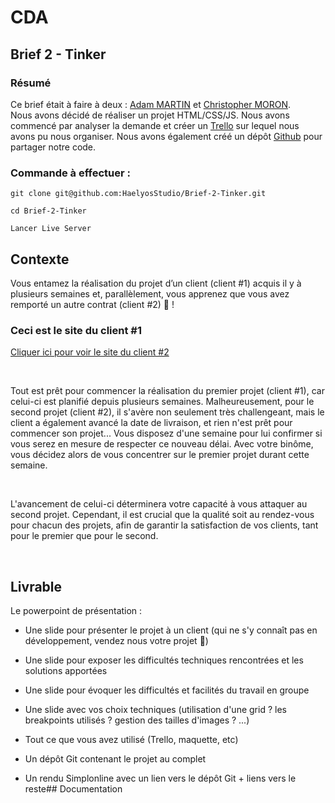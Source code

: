 # CDA

## Brief 2 - Tinker

### Résumé
Ce brief était à faire à deux : [Adam MARTIN](https://github.com/HaelyosStudio) et [Christopher MORON](https://github.com/TryZorce).  
Nous avons décidé de réaliser un projet HTML/CSS/JS. Nous avons commencé par analyser la demande et créer un [Trello](https://trello.com/invite/b/kJYmI3uo/ATTI21443578ec8b0f4f415a96457960e112D9C81030/brief-tinker) sur lequel nous avons pu nous organiser. Nous avons également créé un dépôt [Github](https://github.com/HaelyosStudio/Brief-2-Tinker) pour partager notre code.

### Commande à effectuer :

```shell
git clone git@github.com:HaelyosStudio/Brief-2-Tinker.git
```

```shell
cd Brief-2-Tinker
```

```shell
Lancer Live Server
```
## Contexte

Vous entamez la réalisation du projet d’un client (client #1) acquis il y à plusieurs semaines et, parallèlement, vous apprenez que vous avez remporté un autre contrat (client #2) 🎉 !

### Ceci est le site du client #1
[Cliquer ici pour voir le site du client #2](https://github.com/HaelyosStudio/briefDOOM)

​

Tout est prêt pour commencer la réalisation du premier projet (client #1), car celui-ci est planifié depuis plusieurs semaines. Malheureusement, pour le second projet (client #2), il s'avère non seulement très challengeant, mais le client a également avancé la date de livraison, et rien n'est prêt pour commencer son projet... Vous disposez d'une semaine pour lui confirmer si vous serez en mesure de respecter ce nouveau délai. Avec votre binôme, vous décidez alors de vous concentrer sur le premier projet durant cette semaine.

​

L'avancement de celui-ci déterminera votre capacité à vous attaquer au second projet. Cependant, il est crucial que la qualité soit au rendez-vous pour chacun des projets, afin de garantir la satisfaction de vos clients, tant pour le premier que pour le second.

​
## Livrable

Le powerpoint de présentation :
- Une slide pour présenter le projet à un client (qui ne s'y connaît pas en développement, vendez nous votre projet 🤩)
- Une slide pour exposer les difficultés techniques rencontrées et les solutions apportées
- Une slide pour évoquer les difficultés et facilités du travail en groupe
- Une slide avec vos choix techniques (utilisation d'une grid ? les breakpoints utilisés ? gestion des tailles d'images ? ...)

- Tout ce que vous avez utilisé (Trello, maquette, etc)
- Un dépôt Git contenant le projet au complet
- Un rendu Simplonline avec un lien vers le dépôt Git + liens vers le reste## Documentation

